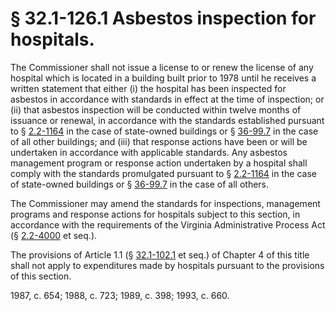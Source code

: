 # § 32.1-126.1 Asbestos inspection for hospitals.

<p>The Commissioner shall not issue a license to or renew the license of any hospital which is located in a building built prior to 1978 until he receives a written statement that either (i) the hospital has been inspected for asbestos in accordance with standards in effect at the time of inspection; or (ii) that asbestos inspection will be conducted within twelve months of issuance or renewal, in accordance with the standards established pursuant to § <a href='http://law.lis.virginia.gov/vacode/2.2-1164/'>2.2-1164</a> in the case of state-owned buildings or § <a href='http://law.lis.virginia.gov/vacode/36-99.7/'>36-99.7</a> in the case of all other buildings; and (iii) that response actions have been or will be undertaken in accordance with applicable standards. Any asbestos management program or response action undertaken by a hospital shall comply with the standards promulgated pursuant to § <a href='http://law.lis.virginia.gov/vacode/2.2-1164/'>2.2-1164</a> in the case of state-owned buildings or § <a href='http://law.lis.virginia.gov/vacode/36-99.7/'>36-99.7</a> in the case of all others.</p><p>The Commissioner may amend the standards for inspections, management programs and response actions for hospitals subject to this section, in accordance with the requirements of the Virginia Administrative Process Act (§ <a href='http://law.lis.virginia.gov/vacode/2.2-4000/'>2.2-4000</a> et seq.).</p><p>The provisions of Article 1.1 (§ <a href='http://law.lis.virginia.gov/vacode/32.1-102.1/'>32.1-102.1</a> et seq.) of Chapter 4 of this title shall not apply to expenditures made by hospitals pursuant to the provisions of this section.</p><p>1987, c. 654; 1988, c. 723; 1989, c. 398; 1993, c. 660.</p>